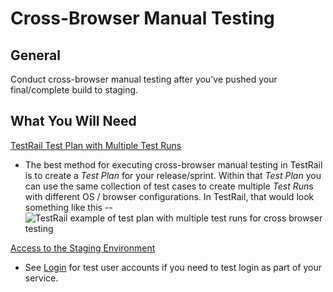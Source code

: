 # Cross-Browser Manual Testing

## General

Conduct cross-browser manual testing after you've pushed your final/complete build to staging.

## What You Will Need

[TestRail Test Plan with Multiple Test Runs](testrail/README.md)
  * The best method for executing cross-browser manual testing in TestRail is to create a *Test Plan* for your release/sprint.  Within that *Test Plan* you can use the same collection of test cases to create multiple *Test Run*s with different OS / browser configurations.  In TestRail, that would look something like this --  
![TestRail example of test plan with multiple test runs for cross browser testing][testrail-cross-browser-test-plan]

[Access to the Staging Environment](https://github.com/department-of-veterans-affairs/va.gov-team-sensitive/blob/master/Administrative/accessing-staging.md)
  * See [Login](https://github.com/department-of-veterans-affairs/va.gov-team-sensitive/blob/master/Administrative/accessing-staging.md) for test user accounts if you need to test login as part of your service.


[testrail-cross-browser-test-plan]: ../images/testrail-tutorials/test-plan-cross-browser-example.png
